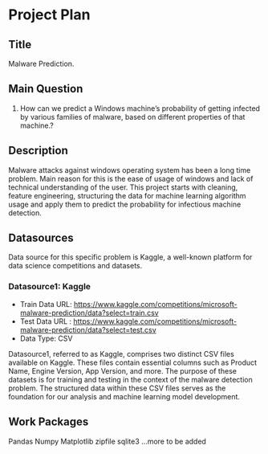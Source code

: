 # Project Plan

## Title
Malware Prediction.

## Main Question
1. How can we predict a Windows machine’s probability of getting infected by various families of malware, based on different properties of that machine.?

## Description
Malware attacks against windows operating system has been a long time problem. Main reason for this is the ease of usage of windows and lack of
technical understanding of the user. This project starts with cleaning, feature engineering, structuring the data for machine learning algorithm 
usage and apply them to predict the probability for infectious machine detection.

## Datasources
Data source for this specific problem is Kaggle, a well-known platform for data science competitions and datasets.

### Datasource1: Kaggle
*  Train Data URL: https://www.kaggle.com/competitions/microsoft-malware-prediction/data?select=train.csv
*  Test Data URL : https://www.kaggle.com/competitions/microsoft-malware-prediction/data?select=test.csv
* Data Type: CSV

Datasource1, referred to as Kaggle, comprises two distinct CSV files available on Kaggle. These files contain essential columns such as Product Name, Engine Version, App Version, and more. The purpose of these datasets is for training and testing in the context of the malware detection problem. The structured data within these CSV files serves as the foundation for our analysis and machine learning model development.

## Work Packages
Pandas
Numpy
Matplotlib
zipfile
sqlite3
...more to be added
